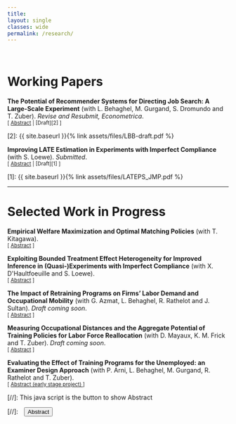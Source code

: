 ```yaml
---
title: 
layout: single
classes: wide
permalink: /research/
---
```

<br/> 

<!-- Google Tag Manager (noscript) -->
<noscript><iframe src="https://www.googletagmanager.com/ns.html?id=GTM-PNS829G"
height="0" width="0" style="display:none;visibility:hidden"></iframe></noscript>
<!-- End Google Tag Manager (noscript) -->


# Working Papers

**The Potential of Recommender Systems for Directing Job Search: A Large-Scale Experiment** (with L. Behaghel, M. Gurgand, S. Dromundo and T. Zuber). *Revise and Resubmit, Econometrica*. <br/>
<small>[ <a href="#/" onclick="visib('lbb-job-search')">Abstract</a> | [Draft][2] ] </small>

<div id="lbb-job-search" style="display: none; text-align: justify; line-height: 1.2" ><small>
We analyze the employment effects of directing job seekers’ applications toward establishments likely to recruit. We run a two-sided randomization design involving about 800,000 job seekers and 40,000 establishments, based on an empirical model that recommends each job seeker to firms so as to maximize total potential employment. Our intervention induces a 1% increase in job finding rates for short term contracts. This impact comes from a targeting effect combining (i) a modest increase in job seekers’ applications to the very firms that were recommended to them, and (ii) a high success rate conditional on applying to these firms. Indeed, the success rate of job seekers’ applications varies considerably across firms: the efficiency of applications sent to recommended firms is 2.7 times higher than the efficiency of applications to the average firm. This suggests that there can be substantial gains from better targeting job search, leveraging firm-level heterogeneity.
</small><br><br/></div>
[2]: {{ site.baseurl }}{% link assets/files/LBB-draft.pdf %}


**Improving LATE Estimation in Experiments with Imperfect Compliance** (with S. Loewe). *Submitted*. <br/>
<small>[ <a href="#/" onclick="visib('improve-late')">Abstract</a> | [Draft][1] ]  </small>

<div id="improve-late" style="display: none; text-align: justify; line-height: 1.2" ><small>
The evaluation of many policies of interest (e.g., educational and training programs) inevitably face incomplete treatment group take-up. Estimation of causal effects in these controlled or natural ``experiments with imperfect compliance’’ usually relies on an Instrumental Variable (IV) strategy, which often yields imprecise and thus possibly uninformative inference when compliance rates are low. We tackle this problem by proposing a Test-and-Select estimator that exploits covariate information to restrict estimation to a subpopulation with non-zero compliance. We derive the asymptotic properties of our proposed estimator under standard and weak-IV-like asymptotics, and study its finite sample properties in Monte Carlo simulations. We provide conditions under which it dominates the usual 2SLS estimator in terms of precision. Under an assumption on the degree of treatment effect heterogeneity, our estimator remains first-order unbiased with respect to the Local Average Treatment Effect (LATE) estimand, setting it apart from alternatives in the burgeoning literature on the use of first-stage heterogeneity to improve the precision of IV estimators. This robustness to treatment effect heterogeneity and the potential for precision gains is illustrated using Monte Carlo simulations and two empirical applications. Applying our methodology to the returns to schooling example (where compulsory schooling laws serve as instruments for educational attainment), we document that our methodology reduces standard errors by 12% to 48% depending on specifications.
</small><br><br/></div>
[1]: {{ site.baseurl }}{% link assets/files/LATEPS_JMP.pdf %}


- - -

# Selected Work in Progress

**Empirical Welfare Maximization and Optimal Matching Policies** (with T. Kitagawa). <br/>
<small>[ <a href="#/" onclick="visib('EWM-opt-match')">Abstract</a> ] </small>

<div id="EWM-opt-match" style="display: none; text-align: justify; line-height: 1.2" ><small>
Suppose a policy maker has to choose (based on quasi-experimental data) how to match two types of individuals (e.g., job seekers and caseworkers, students and teachers etc.) to maximize a given measure of output (job finding rate, grades etc.). Following the empirical welfare maximization principle, a feasible decision rule could be to implement the allocation that would yield the highest possible output \textit{as estimated from the sample}. How well would perform such a decision rule compared to the \textit{actual} optimal allocation? Earlier work by T. Kitagawa and A. Tetenov (2018) have already derive finite sample guarantees on the performance of such rules for the choice of a binary treatment --- but not for the choice of an entire matching policy, as is the goal of this project. Building on the optimal transport literature, we aim at deriving such bounds in this particular setting. We then plan to apply the method using exhaustive administrative data on the quasi-random matching of job seekers to caseworkers in France, in order to document the potential gains from learning about the optimal matching policy in that context.
</small><br><br/></div>


**Exploiting Bounded Treatment Effect Heterogeneity for Improved Inference in (Quasi-)Experiments with Imperfect Compliance** (with X. D'Haultfoeuille and S. Loewe). <br/>
<small>[ <a href="#/" onclick="visib('bias-aware-late')">Abstract</a> ] </small>

<div id="bias-aware-late" style="display: none; text-align: justify; line-height: 1.2" ><small>
As a follow-up research project, this work consider the setting studied in Hazard and Löwe (2024, see above) under a bounded treatment effect heterogeneity assumption. Relying on the constraints imposed by the LATE (Angrist and Imbens, 1994) identifying assumption on the joint distribution of the reduced form and first-stage estimands, we propose a novel estimator based on a projection of empirical moments on the constraint with a high potential for reduction in RMSE. Inference results based on resampling methods---taking into account the bias of the estimator as well as the challenge raised by inference at the border of the parameter space---are currently being developed, with encouraging results in Monte-Carlo simulations and candidate applications.
</small><br><br/></div>


**The Impact of Retraining Programs on Firms’ Labor Demand and Occupational Mobility** (with G. Azmat, L. Behaghel, R. Rathelot and J. Sultan). *Draft coming soon*. <br/>
<small>[ <a href="#/" onclick="visib('CS-study-training')">Abstract</a> ] </small>

<div id="CS-study-training" style="display: none; text-align: justify; line-height: 1.2" ><small>
We investigate the value of retraining programs in facilitating the mobility of workers into occupations in high demand. By sending 5,000 fictitious job applications to firms posting ads in six tight labor market occupations, we randomly vary the candidates' training and experience to compare labor demand for four profiles, all aged 21: an \textit{incumbent} with both initial training and experience in the posted occupation, and three \textit{movers} who initially trained and worked in a neighboring, less tight occupation. The movers differ by the extent of retraining they have undergone for the target occupation. Callback rates vary significantly, with the \textit{incumbent} receiving the highest callbacks, closely followed by the \textit{long-retraining mover} who underwent several weeks or months of retraining (59\% and 51\% callback rates, respectively). \textit{Untrained movers} and \textit{short-retraining movers} have significantly lower callback rates (30\%). We develop and test a matching model, predicting that the effect of retraining on callbacks should increase and then decrease with labor market tightness. Using geographic variation in tightness, we find that even in the tight labor markets studied, the effect of retraining on callbacks continues to increase with rising tightness.
</small><br><br/></div>


**Measuring Occupational Distances and the Aggregate Potential of Training Policies for Labor Force Reallocation** (with D. Mayaux, K. M. Frick and T. Zuber). *Draft coming soon*. <br/>
<small>[ <a href="#/" onclick="visib('occ-distance-training')">Abstract</a> ] </small>

<div id="occ-distance-training" style="display: none; text-align: justify; line-height: 1.2" ><small>
How related are different jobs in terms of skills? To what extent training programs allow to move across jobs that differ in skills, and to what extent can this reduce the ``mismatch'' unemployment --- i.e., the unemployment due to unbalances in labor demand vs. supply across occupations? The existing literature often answered the first question based on expert knowledge and existing job classification systems (O*NET, ROME classification in France etc.). Instead, we propose to build new measures of skill proximity across jobs based on job descriptions from vacancy data --- using state-of-the-art Natural Language Processing (NLP) techniques. Making use of the skill distance measure produced, we describe the labor supply reallocations associated with the use of training programs by french job seekers --- using comprehensive administrative data on unemployment spells, training use and employer-employee data. Comparing such occupational transitions in relationship with labor market tightness measures, we aim to assess the extent to which public funded training programs contribute to the reduction of mismatch unemployment.
</small><br><br/></div>


**Evaluating the Effect of Training Programs for the Unemployed: an Examiner Design Approach** (with P. Arni, L. Behaghel, M. Gurgand, R. Rathelot and T. Zuber).<br/>
<small>[ <a href="#/" onclick="visib('RCT-foad')">Abstract (early stage project) </a> ] </small>

<div id="RCT-foad" style="display: none; text-align: justify; line-height: 1.2" ><small>
We exploit the random allocation of caseworkers to job seekers in France---and the heterogeneity in caseworkers' propensity to place individuals in training programs---in order to build an instrument for entering a training program while unemployed. To alleviate threats to the exclusion restriction assumption, we are currently developing an identification approach combining (i) the intuition behind of so-called ``zero-first-stage'' falsification test, (ii) an identification-at-infinity argument and (iii) a single-index assumption imposed on caseworkers' direct impact on individuals' job finding rate (violating the exclusion restriction of the instrument). Our framework lends itself nicely to the use of machine-learning predictions in a first step to identify the zero-first-stage subgroups that are essential for our identification-at-infinity approach.
</small><br><br/></div>

[//]: This java script is the button to show Abstract
<script>
 function visib(id) {
  var x = document.getElementById(id);
  if (x.style.display === "block") {
    x.style.display = "none";
  } else {
    x.style.display = "block";
  }
}
</script>

[//]:&emsp;<button onclick="visib('polariz')" class="btn btn--inverse btn--small">Abstract</button>
